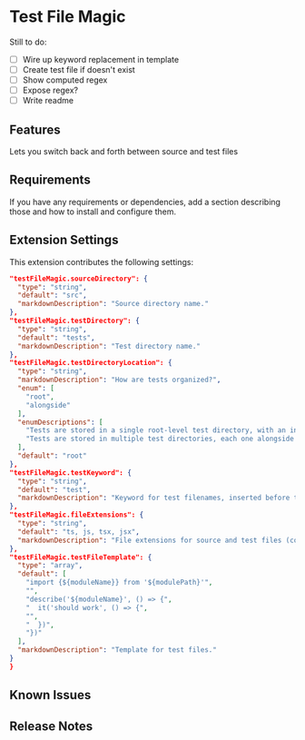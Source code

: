 # Test File Magic

Still to do:

- [ ] Wire up keyword replacement in template
- [ ] Create test file if doesn't exist
- [ ] Show computed regex
- [ ] Expose regex?
- [ ] Write readme

## Features

Lets you switch back and forth between source and test files

## Requirements

If you have any requirements or dependencies, add a section describing those and how to install and
configure them.

## Extension Settings

This extension contributes the following settings:

```json
"testFileMagic.sourceDirectory": {
  "type": "string",
  "default": "src",
  "markdownDescription": "Source directory name."
},
"testFileMagic.testDirectory": {
  "type": "string",
  "default": "tests",
  "markdownDescription": "Test directory name."
},
"testFileMagic.testDirectoryLocation": {
  "type": "string",
  "markdownDescription": "How are tests organized?",
  "enum": [
    "root",
    "alongside"
  ],
  "enumDescriptions": [
    "Tests are stored in a single root-level test directory, with an internal directory structure mirroring the source directory's structure.",
    "Tests are stored in multiple test directories, each one alongside its corresponding source files."
  ],
  "default": "root"
},
"testFileMagic.testKeyword": {
  "type": "string",
  "default": "test",
  "markdownDescription": "Keyword for test filenames, inserted before the file extension. For example, if set to `spec`, the test file for `foo.ts` is `foo.spec.ts`."
},
"testFileMagic.fileExtensions": {
  "type": "string",
  "default": "ts, js, tsx, jsx",
  "markdownDescription": "File extensions for source and test files (comma-separated)."
},
"testFileMagic.testFileTemplate": {
  "type": "array",
  "default": [
    "import {${moduleName}} from '${modulePath}'",
    "",
    "describe('${moduleName}', () => {",
    "  it('should work', () => {",
    "",
    "  })",
    "})"
  ],
  "markdownDescription": "Template for test files."
}
}
```

## Known Issues

## Release Notes
